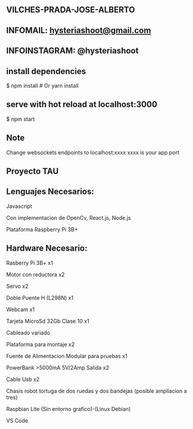 ## VILCHES-PRADA-JOSE-ALBERTO

## INFOMAIL: hysteriashoot@gmail.com ##
## INFOINSTAGRAM: @hysteriashoot ##

## install dependencies
$ npm install # Or yarn install

## serve with hot reload at localhost:3000
$ npm start

## Note
Change websockets endpoints to localhost:xxxx 
xxxx is your app port

## Proyecto TAU ##

## Lenguajes Necesarios:

Javascript

Con implementacion de OpenCv, React.js, Node.js

Plataforma Raspberry Pi 3B+

## Hardware Necesario:

Rasberry Pi 3B+ x1

Motor con reductora x2

Servo x2

Doble Puente H (L298N) x1

Webcam x1

Tarjeta MicroSd 32Gb Clase 10 x1

Cableado variado

Plataforma para montaje x2

Fuente de Alimentacion Modular para pruebas x1


PowerBank >5000mA 5V/2Amp Salida x2

Cable Usb x2

Chasis robot tortuga de dos ruedas y dos bandejas (posible ampliacion a tres)


Raspbian Lite (Sin entorno grafico)-(Linux Debian)

VS Code
